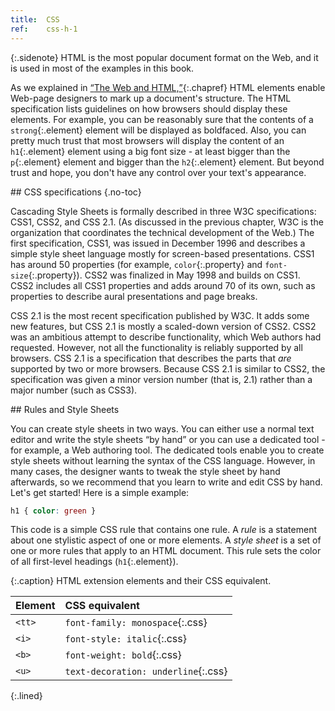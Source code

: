 ```yaml
---
title:  CSS
ref:    css-h-1
---
```


{:.sidenote}
HTML is the most popular document format on the
Web, and it is used in most of the examples in this book.

As we explained in [<q>The Web and HTML,</q>](#html-h-1){:.chapref}
HTML elements enable Web-page designers to
mark up a document's structure. The HTML specification lists
guidelines on how browsers should display these elements. For example,
you can be reasonably sure that the contents of a
`strong`{:.element} element will be displayed as boldfaced.
Also, you can pretty much trust that most browsers will display the
content of an `h1`{:.element} element using a big font
size - at least bigger than the `p`{:.element}
element and bigger than the `h2`{:.element} element.
But beyond trust and hope, you don't have any control over your text's
appearance.


<!-- todo: auto-add .no-toc class for .sidebar h2
     fix: .no-toc not working anyways
  -->

<div class="sidebar" id="specs" markdown="1">
## CSS specifications   {.no-toc}

Cascading Style Sheets is formally described in three W3C
specifications: CSS1, CSS2, and CSS 2.1. (As discussed in the
previous chapter, W3C is the organization that coordinates the
technical development of the Web.) The first specification, CSS1,
was issued in December 1996 and describes a simple style sheet
language mostly for screen-based presentations. CSS1 has around 50
properties (for example, `color`{:.property} and
`font-size`{:.property}). CSS2 was finalized in May
1998 and builds on CSS1. CSS2 includes all CSS1 properties and adds
around 70 of its own, such as properties to describe aural
presentations and page breaks.

CSS 2.1 is the most recent specification published by W3C. It
adds some new features, but CSS 2.1 is mostly a scaled-down version
of CSS2. CSS2 was an ambitious attempt to describe functionality,
which Web authors had requested. However, not all the functionality
is reliably supported by all browsers. CSS 2.1 is a specification
that describes the parts that _are_ supported by two or
more browsers. Because CSS 2.1 is similar to CSS2, the
specification was given a minor version number (that is, 2.1)
rather than a major number (such as CSS3).
</div>


<div class="section" id="rules" markdown="1">
## Rules and Style Sheets

<!-- todo: check q tag and replace with literal - why?? why not?? -->

You can create style sheets in two ways. You can either use a
normal text editor and write the style sheets <q>by hand</q> or you
can use a dedicated tool - for example, a Web authoring tool.
The dedicated tools enable you to create style sheets without learning
the syntax of the CSS language. However, in many cases, the designer
wants to tweak the style sheet by hand afterwards, so we recommend
that you learn to write and edit CSS by hand. Let's get started! Here
is a simple example:

```css
h1 { color: green }
```

This code is a simple CSS rule that contains one rule. A <dfn
id="dfn-rule">rule</dfn> is a statement about one stylistic aspect of
one or more elements. A <dfn id="dfn-style-sheet">style sheet</dfn> is
a set of one or more rules that apply to an HTML document. This rule
sets the color of all first-level headings (`h1`{:.element}).


<div class="table" markdown="1">
{:.caption}
HTML extension elements and their CSS equivalent.

Element  | CSS equivalent
:--------|:-------------------------------------
`<tt>`   | `font-family: monospace`{:.css}
`<i>`    | `font-style: italic`{:.css}
`<b>`    | `font-weight: bold`{:.css}
`<u>`    | `text-decoration: underline`{:.css}
{:.lined}
</div>

</div>

